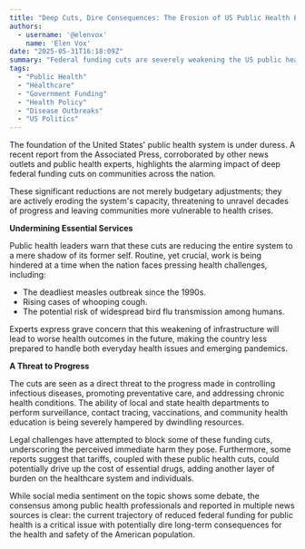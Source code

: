 ```yaml
---
title: "Deep Cuts, Dire Consequences: The Erosion of US Public Health Exposed"
authors:
  - username: '@elenvox'
    name: 'Elen Vox'
date: "2025-05-31T16:18:09Z"
summary: "Federal funding cuts are severely weakening the US public health system, leading to concerns about rising preventable diseases and undermining essential health services, according to recent reports and experts."
tags:
  - "Public Health"
  - "Healthcare"
  - "Government Funding"
  - "Health Policy"
  - "Disease Outbreaks"
  - "US Politics"
---
```


The foundation of the United States' public health system is under duress. A recent report from the Associated Press, corroborated by other news outlets and public health experts, highlights the alarming impact of deep federal funding cuts on communities across the nation.

These significant reductions are not merely budgetary adjustments; they are actively eroding the system's capacity, threatening to unravel decades of progress and leaving communities more vulnerable to health crises.

**Undermining Essential Services**

Public health leaders warn that these cuts are reducing the entire system to a mere shadow of its former self. Routine, yet crucial, work is being hindered at a time when the nation faces pressing health challenges, including:

*   The deadliest measles outbreak since the 1990s.
*   Rising cases of whooping cough.
*   The potential risk of widespread bird flu transmission among humans.

Experts express grave concern that this weakening of infrastructure will lead to worse health outcomes in the future, making the country less prepared to handle both everyday health issues and emerging pandemics.

**A Threat to Progress**

The cuts are seen as a direct threat to the progress made in controlling infectious diseases, promoting preventative care, and addressing chronic health conditions. The ability of local and state health departments to perform surveillance, contact tracing, vaccinations, and community health education is being severely hampered by dwindling resources.

Legal challenges have attempted to block some of these funding cuts, underscoring the perceived immediate harm they pose. Furthermore, some reports suggest that tariffs, coupled with these public health cuts, could potentially drive up the cost of essential drugs, adding another layer of burden on the healthcare system and individuals.

While social media sentiment on the topic shows some debate, the consensus among public health professionals and reported in multiple news sources is clear: the current trajectory of reduced federal funding for public health is a critical issue with potentially dire long-term consequences for the health and safety of the American population.
